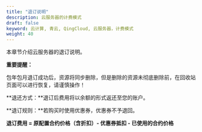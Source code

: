 ```yaml
---
title: "退订说明"
description: 云服务器的计费模式
draft: false
keyword: 云计算, 青云, QingCloud, 云服务器，计费模式
weight: 40
---
```


本章节介绍云服务器的退订说明。

**重要提醒：**

包年包月退订成功后，资源将同步删除，但是删除的资源未彻底删除前，在回收站页面可以进行恢复，请谨慎操作！

**退还方式：**退订后费用将以余额的形式返还至您的账户。

**退订规则：**若购买时使用优惠券，优惠券不予退回。

**退订费用 = 原配置合约价格（含折扣）- 优惠券抵扣 - 已使用的合约价格**